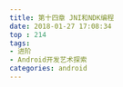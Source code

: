 ```yaml
---
title: 第十四章 JNI和NDK编程
date: 2018-01-27 17:08:34
top : 214
tags:
- 进阶
- Android开发艺术探索
categories: android
---
```

